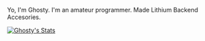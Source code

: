 Yo, I'm Ghosty. I'm an amateur programmer. Made Lithium Backend Accesories.

[![Ghosty's Stats](https://github-readme-stats.vercel.app/api?username=notnotghosty)](https://github.com/anuraghazra/github-readme-stats&theme=dracula&show_icons=true)
